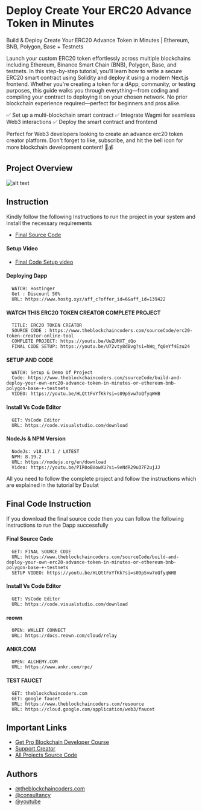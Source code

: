 # Deploy Create Your ERC20 Advance Token in Minutes

Build & Deploy Create Your ERC20 Advance Token in Minutes | Ethereum, BNB, Polygon, Base + Testnets

Launch your custom ERC20 token effortlessly across multiple blockchains including Ethereum, Binance Smart Chain (BNB), Polygon, Base, and testnets. In this step-by-step tutorial, you'll learn how to write a secure ERC20 smart contract using Solidity and deploy it using a modern Next.js frontend. Whether you're creating a token for a dApp, community, or testing purposes, this guide walks you through everything—from coding and compiling your contract to deploying it on your chosen network. No prior blockchain experience required—perfect for beginners and pros alike.

✅ Set up a multi-blockchain smart contract
✅ Integrate Wagmi for seamless Web3 interactions
✅ Deploy the smart contract and frontend

Perfect for Web3 developers looking to create an advance erc20 token creator platform. Don't forget to like, subscribe, and hit the bell icon for more blockchain development content! 🚀💰

## Project Overview

![alt text](https://www.daulathussain.com/wp-content/uploads/2025/05/Build-Deploy-Your-Own-ERC20-Token-in-Minutes-Ethereum-BNB-Polygon-Base-Testnets.jpg)

## Instruction

Kindly follow the following Instructions to run the project in your system and install the necessary requirements

- [Final Source Code](https://www.theblockchaincoders.com/sourceCode/build-and-deploy-your-own-erc20-advance-token-in-minutes-or-ethereum-bnb-polygon-base-+-testnets)

#### Setup Video

- [Final Code Setup video](https://youtu.be/HLQttFxYfKk?si=s09pSvw7oQfyqWHB)

#### Deploying Dapp

```
  WATCH: Hostinger
  Get : Discount 50%
  URL: https://www.hostg.xyz/aff_c?offer_id=6&aff_id=139422
```

#### WATCH THIS ERC20 TOKEN CREATOR COMPLETE PROJECT

```
  TITLE: ERC20 TOKEN CREATOR
  SOURCE CODE : https://www.theblockchaincoders.com/sourceCode/erc20-token-creator-online-tool
  COMPLETE PROJECT: https://youtu.be/UuZUMXT_dQo
  FINAL CODE SETUP: https://youtu.be/U72vty8dBvg?si=hWq_fq0eYf4Ezu24
```

#### SETUP AND CODE

```
  WATCH: Setup & Demo Of Project
  Code: https://www.theblockchaincoders.com/sourceCode/build-and-deploy-your-own-erc20-advance-token-in-minutes-or-ethereum-bnb-polygon-base-+-testnets
  VIDEO: https://youtu.be/HLQttFxYfKk?si=s09pSvw7oQfyqWHB
```

#### Install Vs Code Editor

```
  GET: VsCode Editor
  URL: https://code.visualstudio.com/download
```

#### NodeJs & NPM Version

```
  NodeJs: v18.17.1 / LATEST
  NPM: 8.19.2
  URL: https://nodejs.org/en/download
  Video: https://youtu.be/PIR0oBVowXU?si=9eNdR29u37F2ujJJ
```

All you need to follow the complete project and follow the instructions which are explained in the tutorial by Daulat

## Final Code Instruction

If you download the final source code then you can follow the following instructions to run the Dapp successfully

#### Final Source Code

```
  GET: FINAL SOURCE CODE
  URL: https://www.theblockchaincoders.com/sourceCode/build-and-deploy-your-own-erc20-advance-token-in-minutes-or-ethereum-bnb-polygon-base-+-testnets
  SETUP VIDEO: https://youtu.be/HLQttFxYfKk?si=s09pSvw7oQfyqWHB
```

#### Install Vs Code Editor

```
  GET: VsCode Editor
  URL: https://code.visualstudio.com/download
```

#### reown

```
  OPEN: WALLET CONNECT
  URL: https://docs.reown.com/cloud/relay
```

#### ANKR.COM

```
  OPEN: ALCHEMY.COM
  URL: https://www.ankr.com/rpc/
```

#### TEST FAUCET

```
  GET: theblockchaincoders.com
  GET: google faucet
  URL: https://www.theblockchaincoders.com/resource
  URL: https://cloud.google.com/application/web3/faucet
```

## Important Links

- [Get Pro Blockchain Developer Course](https://www.theblockchaincoders.com/pro-nft-marketplace)
- [Support Creator](https://bit.ly/Support-Creator)
- [All Projects Source Code](https://www.theblockchaincoders.com/SourceCode)

## Authors

- [@theblockchaincoders.com](https://www.theblockchaincoders.com/)
- [@consultancy](https://www.theblockchaincoders.com/consultancy)
- [@youtube](https://www.youtube.com/@daulathussain)
